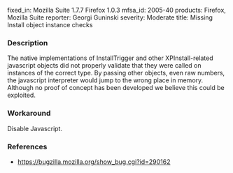 fixed_in: Mozilla Suite 1.7.7
          Firefox 1.0.3
mfsa_id: 2005-40
products: Firefox, Mozilla Suite
reporter: Georgi Guninski
severity: Moderate
title: Missing Install object instance checks

<h3>Description</h3>

<p>The native implementations of InstallTrigger and other XPInstall-related
javascript objects did not properly validate that they were called on
instances of the correct type. By passing other objects, even raw numbers,
the javascript interpreter would jump to the wrong place in memory.
Although no proof of concept has been developed we believe this could
be exploited.</p>

<h3>Workaround</h3>

<p>Disable Javascript.</p>

<h3>References</h3>

<ul>
<li><a href="https://bugzilla.mozilla.org/show_bug.cgi?id=290162">
https://bugzilla.mozilla.org/show_bug.cgi?id=290162</a></li>
</ul>



